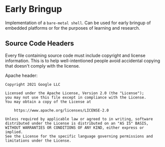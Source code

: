 # Early Bringup

Implementation of a `bare-metal shell`. Can be used for early bringup of embedded platforms or for the purposes of learning and research.

## Source Code Headers

Every file containing source code must include copyright and license
information. This is to help well-intentioned people avoid accidental copying that
doesn't comply with the license.

Apache header:

    Copyright 2021 Google LLC

    Licensed under the Apache License, Version 2.0 (the "License");
    you may not use this file except in compliance with the License.
    You may obtain a copy of the License at

        https://www.apache.org/licenses/LICENSE-2.0

    Unless required by applicable law or agreed to in writing, software
    distributed under the License is distributed on an "AS IS" BASIS,
    WITHOUT WARRANTIES OR CONDITIONS OF ANY KIND, either express or implied.
    See the License for the specific language governing permissions and
    limitations under the License.

